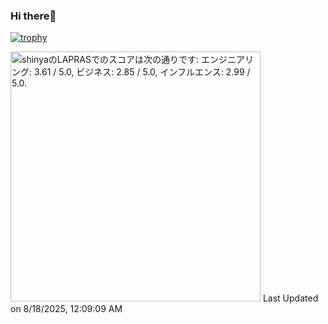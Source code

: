 ### Hi there👋

[![trophy](https://github-profile-trophy.vercel.app/?username=mokoshin0720&theme=onedark&rank=-C,-UNKNOWN)](https://github.com/ryo-ma/github-profile-trophy)

<!--START_SECTION:lapras-card-->
<p ><a href="https://lapras.com/public/shinya" target="_blank" rel="noopener noreferrer"><img alt="shinyaのLAPRASでのスコアは次の通りです: エンジニアリング: 3.61 / 5.0, ビジネス: 2.85 / 5.0, インフルエンス: 2.99 / 5.0." src="https://lapras-card-generator.vercel.app/api/svg?e=3.61&b=2.85&i=2.99&b1=%23020E27&b2=%230E5593&i1=%23030E21&i2=%231688BF&l=ja" width="400" ></a>  
Last Updated on 8/18/2025, 12:09:09 AM</p>
<!--END_SECTION:lapras-card-->
